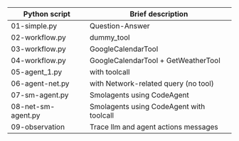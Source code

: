 | Python script | Brief description| 
|---------------|------------------|
|01-simple.py| Question-Answer|
|02-workflow.py| dummy_tool|
|03-workflow.py| GoogleCalendarTool|
|04-workflow.py| GoogleCalendarTool + GetWeatherTool|
|05-agent_1.py| with toolcall|
|06-agent-net.py| with Network-related query (no tool)|
|07-sm-agent.py| Smolagents using CodeAgent|
|08-net-sm-agent.py|Smolagents using CodeAgent with toolcall|
|09-observation| Trace llm and agent actions messages|
